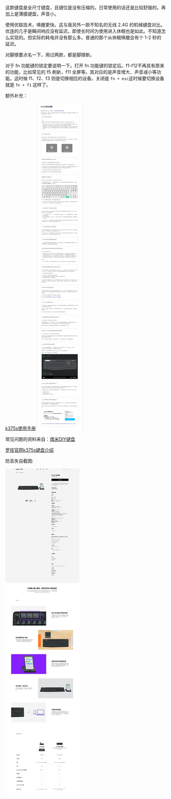 这款键盘是全尺寸键盘，且键位是没有压缩的。日常使用的话还是比较舒服的。再加上是薄膜键盘，声音小。

使用优联技术，唤醒更快。这与我另外一款不知名的无线 2.4G 的机械键盘对比。优连的几乎是瞬间响应没有延迟。即使长时间为使用进入休眠也是如此。不知道怎么实现的。但实际的耗电并没有那么多。普通的那个从休眠唤醒会有个 1-2 秒的延迟。

对脚撑要点名一下，用过两款，都是脚撑断。

对于 fn 功能键的锁定要说明一下。打开 fn 功能键的锁定后。f1-f12不再具有原来的功能，比如常见的 f5 刷新，f11 全屏等。其对应的是声音增大、声音减小等功能。这时候 f1、f2、f3 则是切换相应的设备。关闭是 `fn + esc`这时候要切换设备就是 `fn + f1` 这样了。

额外补充：

[k375s使用手册](./docs/k375s-multi-device.pdf)
![k375s常见问题](./images/k375s常见问题.png) 

常见问题的资料来自：[偶米DIY键盘](https://cmmk.oome.net/unifying/ic_k375s_faq/)

[罗技官网k375s键盘介绍](https://www.logitech.com/zh-cn/products/keyboards/k375s-multidevice-stand-combo.920-008249.html)

防丢失自截图:

![官网k375s介绍](./images/官网k375s介绍.png)


